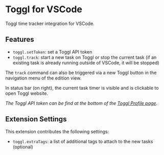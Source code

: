 # Toggl for VSCode

Toggl time tracker integration for VSCode.

## Features

- `toggl.setToken`: set a Toggl API token
- `toggl.track`: start a new task on Toggl or stop the current task (if an existing task is already running outside of VSCode, it will be stopped)

The `track` command can also be triggered via a new Toggl button in the navigation menu of the edition view.

In status bar (on right), the current task timer is visible and is clickable to open Toggl website.

_The Toggl API token can be find at the bottom of the [Toggl Profile page](https://toggl.com/app/profile)._

## Extension Settings

This extension contributes the following settings:

- `toggl.extraTags`: a list of additional tags to attach to the new tasks (optional)
